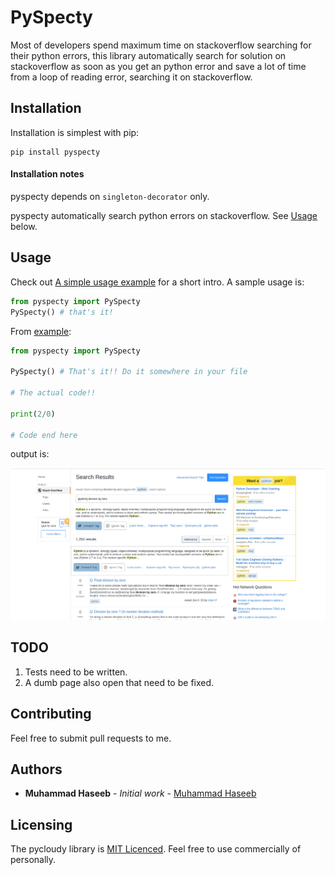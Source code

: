 # PySpecty
Most of developers spend maximum time on stackoverflow searching for their python errors, this library automatically search for solution on stackoverflow as soon as you get an python error and save a lot of time from  a loop of reading error, searching it on stackoverflow.

## Installation

Installation is simplest with pip:

    pip install pyspecty
    

#### Installation notes

pyspecty depends on `singleton-decorator` only.

pyspecty automatically search python errors on stackoverflow. See [Usage](#usage) below.

## Usage

Check out [A simple usage example](Example/main.py) for a short intro. A sample usage is:

```python
from pyspecty import PySpecty
PySpecty() # that's it!
```

From [example](Example/main.py):
```python
from pyspecty import PySpecty

PySpecty() # That's it!! Do it somewhere in your file

# The actual code!!

print(2/0)

# Code end here

```

output is:

![division_by_zero_error](Example/error.png)

## TODO

1. Tests need to be written.
2. A dumb page also open that need to be fixed.

## Contributing

Feel free to submit pull requests to me.

## Authors

* **Muhammad Haseeb** - *Initial work* - [Muhammad Haseeb](https://github.com/iam-mhaseeb)

## Licensing
The pycloudy library is [MIT Licenced](LICENSE). Feel free to use commercially of personally.
